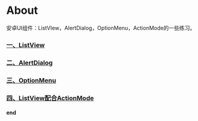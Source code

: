 # About

安卓UI组件：ListVIew，AlertDialog，OptionMenu，ActionMode的一些练习。

### [一、ListView](docs/Exp3_01.md)


### [二、AlertDialog](docs/Exp3_02.md)


### [三、OptionMenu](docs/Exp3_03.md)

 
### [四、ListView配合ActionMode](docs/Exp3_04.md)


#### **end**
